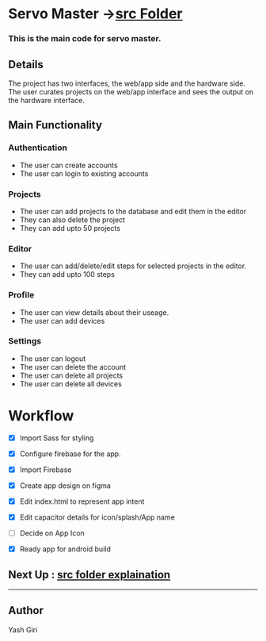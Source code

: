 # Servo Master  ->[src Folder](./src/readme.md)
### This is the main code for servo master.

## Details
The project has two interfaces, the web/app side and the hardware side.
The user curates projects on the web/app interface and sees the output on the hardware interface.

## Main Functionality
### Authentication
- The user can create accounts
- The user can login to existing accounts

### Projects
- The user can add projects to the database and edit them in the editor
- They can also delete the project
- They can add upto 50 projects

### Editor
- The user can add/delete/edit steps for selected projects in the editor.
- They can add upto 100 steps

### Profile
- The user can view details about their useage.
- The user can add devices

### Settings
- The user can logout
- The user can delete the account
- The user can delete all projects
- The user can delete all devices

# Workflow
- [X] Import Sass for styling
- [X] Configure firebase for the app.
- [X] Import Firebase
- [X] Create app design on figma
- [X] Edit index.html to represent app intent
- [X] Edit capacitor details for icon/splash/App name
- [ ] Decide on App Icon
- [X] Ready app for android build



## Next Up : [src folder explaination](./src/readme.md)
---
## Author
Yash Giri